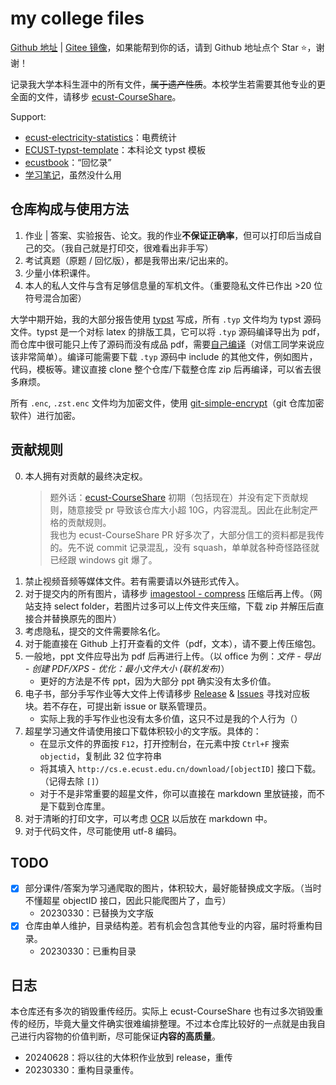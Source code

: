 # my college files

[Github 地址](https://github.com/lxl66566/my-college-files) | [Gitee 镜像](https://gitee.com/lxl66566/my-college-files)，如果能帮到你的话，请到 Github 地址点个 Star ⭐，谢谢！

记录我大学本科生涯中的所有文件，~~属于遗产性质~~。本校学生若需要其他专业的更全面的文件，请移步 [ecust-CourseShare](https://github.com/tianyilt/ecust-CourseShare)。

Support:

- [ecust-electricity-statistics](https://github.com/lxl66566/ecust-electricity-statistics)：电费统计
- [ECUST-typst-template](https://github.com/lxl66566/ECUST-typst-template)：本科论文 typst 模板
- [ecustbook](https://github.com/lxl66566/ecustbook)：“回忆录”
- [学习笔记](https://absx.pages.dev/learning/)，虽然没什么用

## 仓库构成与使用方法

1. 作业 | 答案、实验报告、论文。我的作业**不保证正确率**，但可以打印后当成自己的交。（我自己就是打印交，很难看出非手写）
2. 考试真题（原题 / 回忆版），都是我带出来/记出来的。
3. 少量小体积课件。
4. 本人的私人文件与含有足够信息量的军机文件。（重要隐私文件已作出 >20 位符号混合加密）

大学中期开始，我的大部分报告使用 [typst](https://github.com/typst/typst) 写成，所有 `.typ` 文件均为 typst 源码文件。typst 是一个对标 latex 的排版工具，它可以将 `.typ` 源码编译导出为 pdf，而仓库中很可能只上传了源码而没有成品 pdf，需要[自己编译](https://absx.pages.dev/learning/typst.html#%E5%AE%89%E8%A3%85%E4%B8%8E%E9%85%8D%E7%BD%AE)（对信工同学来说应该非常简单）。编译可能需要下载 `.typ` 源码中 include 的其他文件，例如图片，代码，模板等。建议直接 clone 整个仓库/下载整仓库 zip 后再编译，可以省去很多麻烦。

所有 `.enc`, `.zst.enc` 文件均为加密文件，使用 [git-simple-encrypt](https://github.com/lxl66566/git-simple-encrypt)（git 仓库加密软件）进行加密。

## 贡献规则

0. 本人拥有对贡献的最终决定权。
   > 题外话：[ecust-CourseShare](https://github.com/tianyilt/ecust-CourseShare) 初期（包括现在）并没有定下贡献规则，随意接受 pr 导致该仓库大小超 10G，内容混乱。因此在此制定严格的贡献规则。  
   > 我也为 ecust-CourseShare PR 好多次了，大部分信工的资料都是我传的。先不说 commit 记录混乱，没有 squash，单单就各种奇怪路径就已经跟 windows git 爆了。
1. 禁止视频音频等媒体文件。若有需要请以外链形式传入。
2. 对于提交内的所有图片，请移步 [imagestool - compress](https://imagestool.com/compress-images.html) 压缩后再上传。（网站支持 select folder，若图片过多可以上传文件夹压缩，下载 zip 并解压后直接合并替换原先的图片）
3. 考虑隐私，提交的文件需要除名化。
4. 对于能直接在 Github 上打开查看的文件（pdf，文本），请不要上传压缩包。
5. 一般地，ppt 文件应导出为 pdf 后再进行上传。（以 office 为例：_文件 - 导出 - 创建 PDF/XPS - 优化：最小文件大小 (联机发布)_）
   - 更好的方法是不传 ppt，因为大部分 ppt 确实没有太多价值。
6. 电子书，部分手写作业等大文件上传请移步 [Release](https://github.com/lxl66566/my-college-files/releases) & [Issues](https://github.com/lxl66566/my-college-files/issues) 寻找对应板块。若不存在，可提出新 issue or 联系管理员。
   - 实际上我的手写作业也没有太多价值，这只不过是我的个人行为（）
7. 超星学习通文件请使用接口下载体积较小的文字版。具体的：
   - 在显示文件的界面按 `F12`，打开控制台，在元素中按 `Ctrl+F` 搜索 `objectid`，复制此 32 位字符串
   - 将其填入 `http://cs.e.ecust.edu.cn/download/[objectID]` 接口下载。（记得去除 `[]`）
   - 对于不是非常重要的超星文件，你可以直接在 markdown 里放链接，而不是下载到仓库里。
8. 对于清晰的打印文字，可以考虑 [OCR](https://absx.pages.dev/articles/ocr.html) 以后放在 markdown 中。
9. 对于代码文件，尽可能使用 utf-8 编码。

## TODO

- [x] 部分课件/答案为学习通爬取的图片，体积较大，最好能替换成文字版。（当时不懂超星 objectID 接口，因此只能爬图片了，血亏）
  - 20230330：已替换为文字版
- [x] 仓库由单人维护，目录结构差。若有机会包含其他专业的内容，届时将重构目录。
  - 20230330：已重构目录

## 日志

本仓库还有多次的销毁重传经历。实际上 ecust-CourseShare 也有过多次销毁重传的经历，毕竟大量文件确实很难编排整理。不过本仓库比较好的一点就是由我自己进行内容物的价值判断，尽可能保证**内容的高质量**。

- 20240628：将以往的大体积作业放到 release，重传
- 20230330：重构目录重传。
